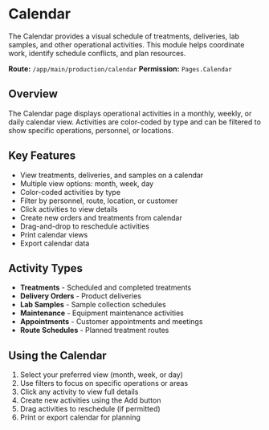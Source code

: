 # Calendar

The Calendar provides a visual schedule of treatments, deliveries, lab samples, and other operational activities. This module helps coordinate work, identify schedule conflicts, and plan resources.

**Route:** `/app/main/production/calendar`
**Permission:** `Pages.Calendar`

## Overview

The Calendar page displays operational activities in a monthly, weekly, or daily calendar view. Activities are color-coded by type and can be filtered to show specific operations, personnel, or locations.

## Key Features

* View treatments, deliveries, and samples on a calendar
* Multiple view options: month, week, day
* Color-coded activities by type
* Filter by personnel, route, location, or customer
* Click activities to view details
* Create new orders and treatments from calendar
* Drag-and-drop to reschedule activities
* Print calendar views
* Export calendar data

## Activity Types

* **Treatments** - Scheduled and completed treatments
* **Delivery Orders** - Product deliveries
* **Lab Samples** - Sample collection schedules
* **Maintenance** - Equipment maintenance activities
* **Appointments** - Customer appointments and meetings
* **Route Schedules** - Planned treatment routes

## Using the Calendar

1. Select your preferred view (month, week, or day)
2. Use filters to focus on specific operations or areas
3. Click any activity to view full details
4. Create new activities using the Add button
5. Drag activities to reschedule (if permitted)
6. Print or export calendar for planning

